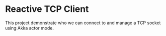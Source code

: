 # Reactive TCP Client

This project demonstrate who we can connect to and manage a TCP socket using Akka actor mode.
